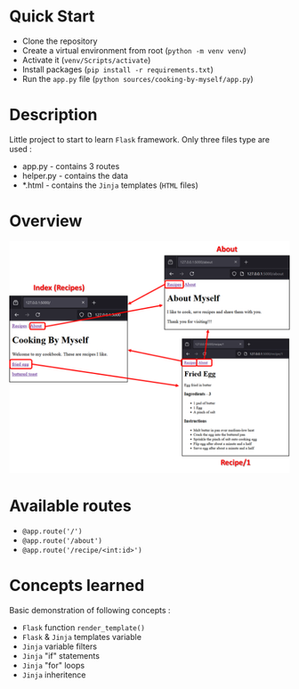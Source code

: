 # Quick Start

* Clone the repository
* Create a virtual environment from root (`python -m venv venv`)
* Activate it (`venv/Scripts/activate`)
* Install packages (`pip install -r requirements.txt`)
* Run the `app.py` file (`python sources/cooking-by-myself/app.py`)

# Description
Little project to start to learn `Flask` framework.
Only three files type are used :
* app.py - contains 3 routes
* helper.py - contains the data
* *.html - contains the `Jinja` templates (`HTML` files)

# Overview
![](./docs/img/synthesis.png)

# Available routes
* `@app.route('/')`
* `@app.route('/about')`
* `@app.route('/recipe/<int:id>')`

# Concepts learned
Basic demonstration of following concepts :
* `Flask` function `render_template()`
* `Flask` & `Jinja` templates variable
* `Jinja` variable filters
* `Jinja` "if" statements
* `Jinja` "for" loops
* `Jinja` inheritence